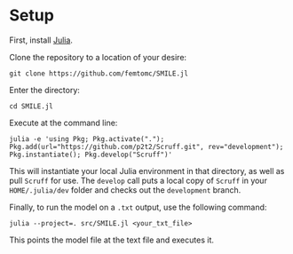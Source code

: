 # Setup

First, install [Julia](https://julialang.org/downloads/).

Clone the repository to a location of your desire:
```
git clone https://github.com/femtomc/SMILE.jl
```

Enter the directory:
```
cd SMILE.jl
```

Execute at the command line:
```
julia -e 'using Pkg; Pkg.activate("."); Pkg.add(url="https://github.com/p2t2/Scruff.git", rev="development"); Pkg.instantiate(); Pkg.develop("Scruff")'
```
This will instantiate your local Julia environment in that directory, as well as pull `Scruff` for use. The `develop` call puts a local copy of `Scruff` in your `HOME/.julia/dev` folder and checks out the `development` branch.

Finally, to run the model on a `.txt` output, use the following command:
```
julia --project=. src/SMILE.jl <your_txt_file>
```
This points the model file at the text file and executes it.
